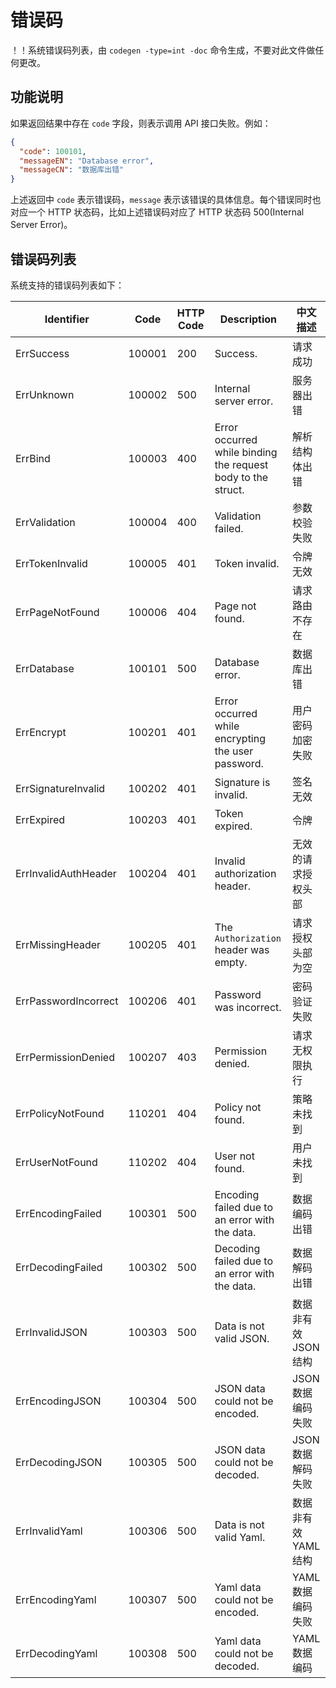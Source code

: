 # 错误码

！！系统错误码列表，由 `codegen -type=int -doc` 命令生成，不要对此文件做任何更改。

## 功能说明

如果返回结果中存在 `code` 字段，则表示调用 API 接口失败。例如：

```json
{
  "code": 100101,
  "messageEN": "Database error",
  "messageCN": "数据库出错"
}
```

上述返回中 `code` 表示错误码，`message` 表示该错误的具体信息。每个错误同时也对应一个 HTTP 状态码，比如上述错误码对应了 HTTP 状态码 500(Internal Server Error)。

## 错误码列表

系统支持的错误码列表如下：

| Identifier | Code | HTTP Code | Description |  中文描述 	|
| ---------- | ---- | --------- | ----------- | ----------- |
| ErrSuccess | 100001 | 200 | Success. | 请求成功 |
| ErrUnknown | 100002 | 500 | Internal server error. | 服务器出错 |
| ErrBind | 100003 | 400 | Error occurred while binding the request body to the struct. | 解析结构体出错 |
| ErrValidation | 100004 | 400 | Validation failed. | 参数校验失败 |
| ErrTokenInvalid | 100005 | 401 | Token invalid. | 令牌无效 |
| ErrPageNotFound | 100006 | 404 | Page not found. | 请求路由不存在 |
| ErrDatabase | 100101 | 500 | Database error. | 数据库出错 |
| ErrEncrypt | 100201 | 401 | Error occurred while encrypting the user password. | 用户密码加密失败 |
| ErrSignatureInvalid | 100202 | 401 | Signature is invalid. | 签名无效 |
| ErrExpired | 100203 | 401 | Token expired. | 令牌 |
| ErrInvalidAuthHeader | 100204 | 401 | Invalid authorization header. | 无效的请求授权头部 |
| ErrMissingHeader | 100205 | 401 | The `Authorization` header was empty. | 请求授权头部为空 |
| ErrPasswordIncorrect | 100206 | 401 | Password was incorrect. | 密码验证失败 |
| ErrPermissionDenied | 100207 | 403 | Permission denied. | 请求无权限执行 |
| ErrPolicyNotFound | 110201 | 404 | Policy not found. | 策略未找到 |
| ErrUserNotFound | 110202 | 404 | User not found. | 用户未找到 |
| ErrEncodingFailed | 100301 | 500 | Encoding failed due to an error with the data. | 数据编码出错 |
| ErrDecodingFailed | 100302 | 500 | Decoding failed due to an error with the data. | 数据解码出错 |
| ErrInvalidJSON | 100303 | 500 | Data is not valid JSON. | 数据非有效JSON结构 |
| ErrEncodingJSON | 100304 | 500 | JSON data could not be encoded. | JSON数据编码失败 |
| ErrDecodingJSON | 100305 | 500 | JSON data could not be decoded. | JSON数据解码失败 |
| ErrInvalidYaml | 100306 | 500 | Data is not valid Yaml. | 数据非有效YAML结构 |
| ErrEncodingYaml | 100307 | 500 | Yaml data could not be encoded. | YAML数据编码失败 |
| ErrDecodingYaml | 100308 | 500 | Yaml data could not be decoded. | YAML数据编码 |

